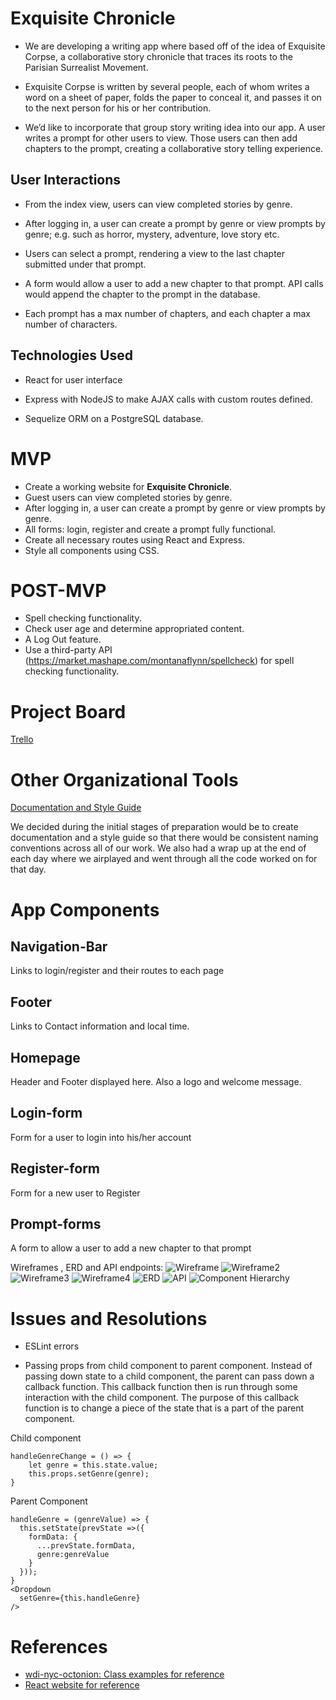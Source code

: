 # Exquisite Chronicle
* We are developing a writing app where based off of the idea of Exquisite Corpse, a collaborative story chronicle that traces its roots to the Parisian Surrealist Movement.

* Exquisite Corpse is written by several people, each of whom writes a word on a sheet of paper, folds the paper to conceal it, and passes it on to the next person for his or her contribution.

* We’d like to incorporate that group story writing idea into our app. A user writes a prompt for other users to view. Those users can then add chapters to the prompt, creating a collaborative story telling experience.

## User Interactions
* From the index view, users can view completed stories by genre. 	

* After logging in, a user can create a prompt by genre or view prompts by genre; e.g. such as horror, mystery, adventure, love story etc.

* Users can select a prompt, rendering a view to the last chapter submitted under that prompt.

* A form would allow a user to add a new chapter to that prompt. API calls would append the chapter to the prompt in the database.

* Each prompt has a max number of chapters, and each chapter a max number of characters.

## Technologies Used
* React for user interface

* Express with NodeJS to make AJAX calls with custom routes defined.

* Sequelize ORM on a PostgreSQL database.


# MVP
* Create a working website for **Exquisite Chronicle**.
* Guest users can view completed stories by genre.
* After logging in, a user can create a prompt by genre or view prompts by genre.
* All forms: login, register and create a prompt fully functional.
* Create all necessary routes using React and Express.      
* Style all components using CSS.

# POST-MVP
* Spell checking functionality.
* Check user age and determine appropriated content.
* A Log Out feature.
* Use a third-party API (https://market.mashape.com/montanaflynn/spellcheck) for spell checking functionality.

# Project Board
[Trello](https://trello.com/b/3SaSpuH0/exquisite-corpse-stories)

# Other Organizational Tools
[Documentation and Style Guide](https://docs.google.com/document/d/1kHvEwJpPA6yf3gPer59Aw6etE7lAc6EXt0n34_Vt7m4/edit)

We decided during the initial stages of preparation would be to create documentation and a style guide so that there would be consistent naming conventions across all of our work. We also had a wrap up at the end of each day where we airplayed and went through all the code worked on for that day.

# App Components
## Navigation-Bar
Links to login/register and their routes to each page
## Footer
Links to Contact information and local time.
## Homepage
Header and Footer displayed here. Also a logo and welcome message.
## Login-form
Form for a user to login into his/her account
## Register-form
Form for a new user to Register
## Prompt-forms
A form to allow a user to add a new chapter to that prompt


Wireframes , ERD and API endpoints:
![Wireframe](https://github.com/EJLugo/exquisite-chronicle/blob/master/images/wireframe1.JPG)
![Wireframe2](https://github.com/EJLugo/exquisite-chronicle/blob/master/images/wireframe2.JPG)
![Wireframe3](https://github.com/EJLugo/exquisite-chronicle/blob/master/images/wireframe3.JPG)
![Wireframe4](https://github.com/EJLugo/exquisite-chronicle/blob/master/images/wireframe4.JPG)
![ERD](https://github.com/EJLugo/exquisite-chronicle/blob/master/images/erdplus-diagram.png)
![API](https://github.com/EJLugo/exquisite-chronicle/blob/master/images/API-endpoints.png)
![Component Hierarchy](https://github.com/EJLugo/exquisite-chronicle/blob/master/images/component-hierarchy.JPG)

# Issues and Resolutions
* ESLint errors

* Passing props from child component to parent component. Instead of passing down state to a child component, the parent can pass down a callback function. This callback function then is run through some interaction with the child component. The purpose of this callback function is to change a piece of the state that is a part of the parent component.

Child component
```
handleGenreChange = () => {
    let genre = this.state.value;
    this.props.setGenre(genre);
}
```
Parent Component
```
handleGenre = (genreValue) => {
  this.setState(prevState =>({
    formData: {
      ...prevState.formData,
      genre:genreValue
    }
  }));
}
<Dropdown
  setGenre={this.handleGenre}
/>
```
# References

* [ wdi-nyc-octonion: Class examples for reference ](https://git.generalassemb.ly/wdi-nyc-octonion)
* [React website for reference](https://reactjs.org/docs/getting-started.html)
